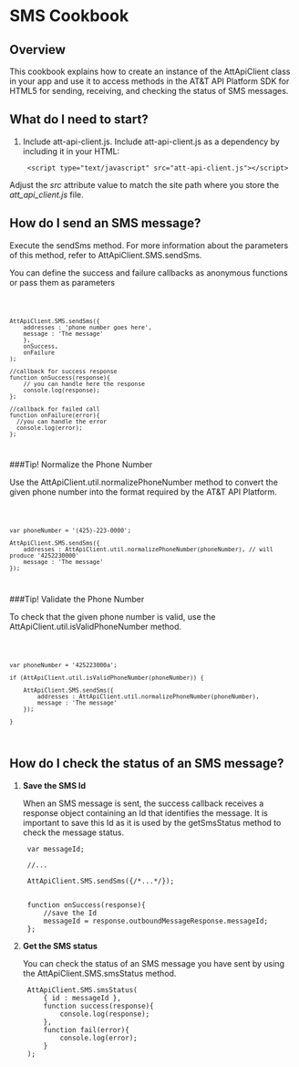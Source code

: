 SMS Cookbook
===

Overview
---
This cookbook explains how to create an instance of the AttApiClient class in your app and use it to access methods in the AT&T API Platform SDK for HTML5 for sending, receiving, and checking the status of SMS messages.

What do I need to start?
---

1. Include att-api-client.js. Include att-api-client.js as a dependency by including it in your HTML:  

        <script type="text/javascript" src="att-api-client.js"></script>

Adjust the _src_ attribute value to match the site path where you store the _att_api_client.js_ file.


How do I send an SMS message?
---

Execute the sendSms method. For more information about the parameters of this method,  refer to AttApiClient.SMS.sendSms. 

You can define the success and failure callbacks as anonymous functions or pass them as parameters

<code>

    AttApiClient.SMS.sendSms({
        addresses : 'phone number goes here',
        message : 'The message'
		},
        onSuccess,
        onFailure
    );

    //callback for success response
    function onSuccess(response){
        // you can handle here the response
        console.log(response);
    };

    //callback for failed call
    function onFailure(error){
      //you can handle the error
      console.log(error);
    };

</code>  

###Tip! Normalize the Phone Number

Use the AttApiClient.util.normalizePhoneNumber method to convert the given phone number into the format required by the AT&T API Platform.

<code>

    var phoneNumber = '(425)-223-0000';

    AttApiClient.SMS.sendSms({
        addresses : AttApiClient.util.normalizePhoneNumber(phoneNumber), // will produce '4252230000'
        message : 'The message'
    });    

</code> 


###Tip! Validate the Phone Number
  
To check that the given phone number is valid, use the AttApiClient.util.isValidPhoneNumber method.

<code>

    var phoneNumber = '425223000a';

    if (AttApiClient.util.isValidPhoneNumber(phoneNumber)) {

        AttApiClient.SMS.sendSms({
            addresses : AttApiClient.util.normalizePhoneNumber(phoneNumber),
            message : 'The message'
        });    

    } 

</code>


How do I check the status of an SMS message?
---

1. **Save the SMS Id**  

    When an SMS message is sent, the success callback receives a response object containing an Id that identifies the message. It is important to save this Id as it is used by the getSmsStatus method to check the message status. 

        var messageId;

        //...

        AttApiClient.SMS.sendSms({/*...*/});


        function onSuccess(response){
            //save the Id
            messageId = response.outboundMessageResponse.messageId;
        };
    
2. **Get the SMS status**  

    You can check the status of an SMS message you have sent by using the AttApiClient.SMS.smsStatus method.

        AttApiClient.SMS.smsStatus(
			{ id : messageId },
            function success(response){
                console.log(response);
            },
            function fail(error){
                console.log(error);
            }
        );

